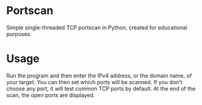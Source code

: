 # Portscan

Simple single-threaded TCP portscan in Python, created for educational purposes.

# Usage

Run the program and then enter the IPv4 address, or the domain name, of your target. You can then set which ports will be scanned. If you don't choose any port, it will test common TCP ports by default. At the end of the scan, the open ports are displayed.
